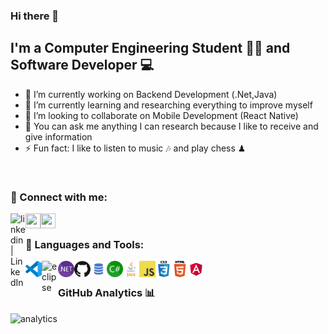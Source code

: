 ### Hi there 👋



## I'm a Computer Engineering Student 👨‍🎓 and Software Developer 💻
- 🔭 I’m currently working on Backend Development (.Net,Java)
- 🌱 I’m currently learning and researching everything to improve myself
- 👯 I’m looking to collaborate on Mobile Development (React Native)
- 💬 You can ask me anything I can research because I like to receive and give information
- ⚡ Fun fact: I like to listen to music 🎶 and play chess ♟
<br />

### 📩 Connect with me:

[<img align="left" alt="linkedin | LinkedIn" width="24px" src="https://raw.githubusercontent.com/peterthehan/peterthehan/master/assets/linkedin.svg" />][linkedin]
[<img align="left" height="24" width="24" src="https://cdn.jsdelivr.net/npm/simple-icons@v4/icons/gmail.svg" />][gmail]
[<img align="left" height="24" width="24" src="https://cdn.jsdelivr.net/npm/simple-icons@v4/icons/instagram.svg" />][instagram]

<br />

### 🔧 Languages and Tools:


[<img align="left" alt="Visual Studio Code" width="26px" src="https://raw.githubusercontent.com/github/explore/80688e429a7d4ef2fca1e82350fe8e3517d3494d/topics/visual-studio-code/visual-studio-code.png" />][vsCode]
[<img align="left" alt="eclipse" width="26px" src="https://img.utdstc.com/icon/3c7/fcf/3c7fcf4930fa9402c22cee35e03fe9fcf9e8e47c9381d6b9e6922d71ee2e067a:200" />][eclipse]
[<img align="left" alt="dotnet" width="26px" src="https://raw.githubusercontent.com/github/explore/78df643247d429f6cc873026c0622819ad797942/topics/dotnet/dotnet.png" />][dotnet]
[<img align="left" alt="GitHub" width="26px" src="https://raw.githubusercontent.com/github/explore/78df643247d429f6cc873026c0622819ad797942/topics/github/github.png" />][github]
[<img align="left" alt="sql" width="26px" src="https://raw.githubusercontent.com/github/explore/80688e429a7d4ef2fca1e82350fe8e3517d3494d/topics/sql/sql.png" />][sql]
[<img align="left" alt="C#" width="26px" src="https://raw.githubusercontent.com/github/explore/78df643247d429f6cc873026c0622819ad797942/topics/csharp/csharp.png" />][c#]
[<img align="left" alt="java" width="26px" src="https://raw.githubusercontent.com/github/explore/78df643247d429f6cc873026c0622819ad797942/topics/java/java.png" />][java]
[<img align="left" alt="javascript" width="26px" src="https://raw.githubusercontent.com/github/explore/78df643247d429f6cc873026c0622819ad797942/topics/javascript/javascript.png" />][javascript]
[<img align="left" alt="css" width="26px" src="https://raw.githubusercontent.com/github/explore/80688e429a7d4ef2fca1e82350fe8e3517d3494d/topics/css/css.png" />][css]
[<img align="left" alt="html" width="26px" src="https://raw.githubusercontent.com/github/explore/80688e429a7d4ef2fca1e82350fe8e3517d3494d/topics/html/html.png" />][html]
[<img align="left" alt="angular" width="26px" src="https://raw.githubusercontent.com/github/explore/78df643247d429f6cc873026c0622819ad797942/topics/angular/angular.png" />][angular]

<br />

### GitHub Analytics 📊

<img height="180em" align="left" src="https://github-readme-stats.vercel.app/api/top-langs?username=EymenSezen&show_icons=true&locale=en&layout=compact&langs_count=8&theme=radical" alt="analytics"/>

<br />
<br />

[instagram]: https://www.instagram.com/eymensezeen
[linkedin]: https://www.linkedin.com/in/yusuf-eymen-sezen/
[eclipse]: https://www.eclipse.org/
[gmail]: mailto:syusufeymen@gmail.com
[angular]: https://angular.io/
[vsCode]: https://code.visualstudio.com/
[github]: https://github.com/EymenSezen
[java]: https://www.java.com/
[javascript]: https://www.javascript.com/
[c#]: https://docs.microsoft.com/dotnet/csharp/
[css]:https://wikipedia.org/wiki/CSS
[html]:https://wikipedia.org/wiki/HTML
[dotnet]:https://dotnet.microsoft.com/en-us/
[sql]:https://wikipedia.org/wiki/SQL



